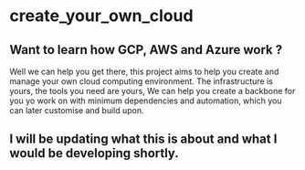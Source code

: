 # create_your_own_cloud

## Want to learn how GCP, AWS and Azure work ?
Well we can help you get there, this project aims to help you create and manage your own cloud computing environment. The infrastructure is yours, the tools you need are yours, We can help you create a backbone for you yo work on with minimum dependencies and automation, which you can later customise and build upon.

## I will be updating what this is about and what I would be developing shortly.
